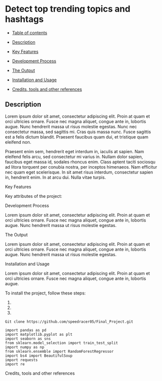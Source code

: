 # Detect top trending topics and hashtags

-   [Table of contents](#table-of-contents)

-   [Description](#description)

-   [Key Features](#key-features)

-   [Development Process](#developement-process)

-   [The Output](#the-ouput)

-   [Installation and Usage](#installation-and-usage)

-   [Credits, tools and other references](#credits-tools-and-other-references)

## Description

Lorem ipsum dolor sit amet, consectetur adipiscing elit. Proin at quam et orci
ultricies ornare. Fusce nec magna aliquet, congue ante in, lobortis augue. Nunc
hendrerit massa ut risus molestie egestas. Nunc nec consectetur massa, sed
sagittis mi. Cras quis massa nunc. Fusce sagittis est a felis dictum blandit.
Praesent faucibus quam dui, et tristique quam eleifend non.

Praesent enim sem, hendrerit eget interdum in, iaculis at sapien. Nam eleifend
felis arcu, sed consectetur mi varius in. Nullam dolor sapien, faucibus eget
massa id, sodales rhoncus enim. Class aptent taciti sociosqu ad litora torquent
per conubia nostra, per inceptos himenaeos. Nam efficitur nec quam eget
scelerisque. In sit amet risus interdum, consectetur sapien in, hendrerit enim.
In at arcu dui. Nulla vitae turpis.

Key Features

Key attributes of the project:

Development Process

Lorem ipsum dolor sit amet, consectetur adipiscing elit. Proin at quam et orci
ultricies ornare. Fusce nec magna aliquet, congue ante in, lobortis augue. Nunc
hendrerit massa ut risus molestie egestas.

The Output

Lorem ipsum dolor sit amet, consectetur adipiscing elit. Proin at quam et orci
ultricies ornare. Fusce nec magna aliquet, congue ante in, lobortis augue. Nunc
hendrerit massa ut risus molestie egestas.

Installation and Usage

Lorem ipsum dolor sit amet, consectetur adipiscing elit. Proin at quam et orci
ultricies ornare. Fusce nec magna aliquet, congue ante in, lobortis augue.

To install the project, follow these steps:

1.

2.

3.

~~~~~~~~~~~~~~~~~~~~~~~~~~~~~~~~~~~~~~~~~~~~~~~~~~~~~~~~~~~~~~~~~~~~~~~~~~~~~~~~
Git clone https://github.com/speedracer05/Final_Project.git

import pandas as pd
import matplotlib.pyplot as plt
import seaborn as sns
from sklearn.model_selection import train_test_split
import numpy as np
from sklearn.ensemble import RandomForestRegressor
import bs4 import BeautifulSoup
import requests
import re
~~~~~~~~~~~~~~~~~~~~~~~~~~~~~~~~~~~~~~~~~~~~~~~~~~~~~~~~~~~~~~~~~~~~~~~~~~~~~~~~

Credits, tools and other references
